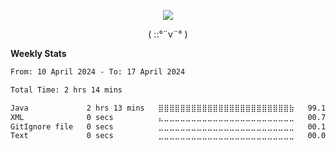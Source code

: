 <p align="center">
<img src= "https://github.com/web-Nuo/web-Nuo/blob/master/assets/88x31button2_magnified.gif?raw=true"/>
</p>
<p align="center">( ::°¨v¨° )</p>

**Weekly Stats**

<!--START_SECTION:waka-->

```txt
From: 10 April 2024 - To: 17 April 2024

Total Time: 2 hrs 14 mins

Java             2 hrs 13 mins   ⣿⣿⣿⣿⣿⣿⣿⣿⣿⣿⣿⣿⣿⣿⣿⣿⣿⣿⣿⣿⣿⣿⣿⣿⣷   99.17 %
XML              0 secs          ⣄⣀⣀⣀⣀⣀⣀⣀⣀⣀⣀⣀⣀⣀⣀⣀⣀⣀⣀⣀⣀⣀⣀⣀⣀   00.72 %
GitIgnore file   0 secs          ⣀⣀⣀⣀⣀⣀⣀⣀⣀⣀⣀⣀⣀⣀⣀⣀⣀⣀⣀⣀⣀⣀⣀⣀⣀   00.10 %
Text             0 secs          ⣀⣀⣀⣀⣀⣀⣀⣀⣀⣀⣀⣀⣀⣀⣀⣀⣀⣀⣀⣀⣀⣀⣀⣀⣀   00.01 %
```

<!--END_SECTION:waka-->

